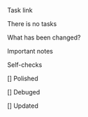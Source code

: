 Task link

There is no tasks

What has been changed?

Important notes

Self-checks

[] Polished

[] Debuged

[] Updated
